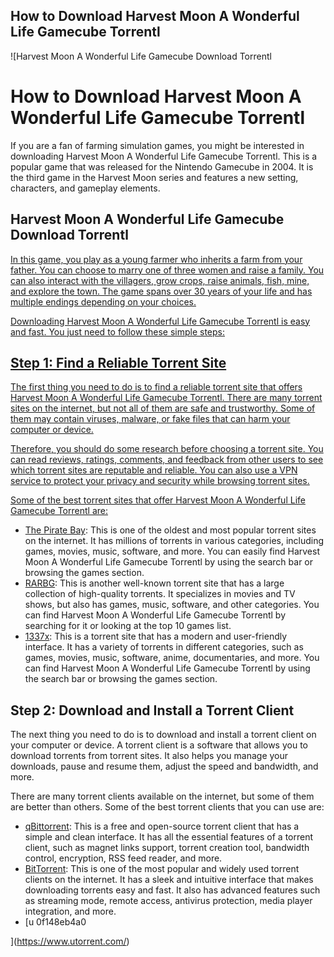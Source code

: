## How to Download Harvest Moon A Wonderful Life Gamecube Torrentl

 
![Harvest Moon A Wonderful Life Gamecube Download Torrentl 
<h1>How to Download Harvest Moon A Wonderful Life Gamecube Torrentl</h1>
<p>If you are a fan of farming simulation games, you might be interested in downloading Harvest Moon A Wonderful Life Gamecube Torrentl. This is a popular game that was released for the Nintendo Gamecube in 2004. It is the third game in the Harvest Moon series and features a new setting, characters, and gameplay elements.</p>
<h2>Harvest Moon A Wonderful Life Gamecube Download Torrentl</h2>
<p><a href=](https://encrypted-tbn3.gstatic.com/images?q=tbn:ANd9GcRAGcmn1l114fkKkYs5ZkuQ1-eR-Im4md2m1G_igrDpCFMnwHv6aoIJ4ogG)**DOWNLOAD**
 
In this game, you play as a young farmer who inherits a farm from your father. You can choose to marry one of three women and raise a family. You can also interact with the villagers, grow crops, raise animals, fish, mine, and explore the town. The game spans over 30 years of your life and has multiple endings depending on your choices.
 
Downloading Harvest Moon A Wonderful Life Gamecube Torrentl is easy and fast. You just need to follow these simple steps:
 
## Step 1: Find a Reliable Torrent Site
 
The first thing you need to do is to find a reliable torrent site that offers Harvest Moon A Wonderful Life Gamecube Torrentl. There are many torrent sites on the internet, but not all of them are safe and trustworthy. Some of them may contain viruses, malware, or fake files that can harm your computer or device.
 
Therefore, you should do some research before choosing a torrent site. You can read reviews, ratings, comments, and feedback from other users to see which torrent sites are reputable and reliable. You can also use a VPN service to protect your privacy and security while browsing torrent sites.
 
Some of the best torrent sites that offer Harvest Moon A Wonderful Life Gamecube Torrentl are:
 
- [The Pirate Bay](https://thepiratebay.org/): This is one of the oldest and most popular torrent sites on the internet. It has millions of torrents in various categories, including games, movies, music, software, and more. You can easily find Harvest Moon A Wonderful Life Gamecube Torrentl by using the search bar or browsing the games section.
- [RARBG](https://rarbg.to/): This is another well-known torrent site that has a large collection of high-quality torrents. It specializes in movies and TV shows, but also has games, music, software, and other categories. You can find Harvest Moon A Wonderful Life Gamecube Torrentl by searching for it or looking at the top 10 games list.
- [1337x](https://1337x.to/): This is a torrent site that has a modern and user-friendly interface. It has a variety of torrents in different categories, such as games, movies, music, software, anime, documentaries, and more. You can find Harvest Moon A Wonderful Life Gamecube Torrentl by using the search bar or browsing the games section.

## Step 2: Download and Install a Torrent Client
 
The next thing you need to do is to download and install a torrent client on your computer or device. A torrent client is a software that allows you to download torrents from torrent sites. It also helps you manage your downloads, pause and resume them, adjust the speed and bandwidth, and more.
 
There are many torrent clients available on the internet, but some of them are better than others. Some of the best torrent clients that you can use are:

- [qBittorrent](https://www.qbittorrent.org/): This is a free and open-source torrent client that has a simple and clean interface. It has all the essential features of a torrent client, such as magnet links support, torrent creation tool, bandwidth control, encryption, RSS feed reader, and more.
- [BitTorrent](https://www.bittorrent.com/): This is one of the most popular and widely used torrent clients on the internet. It has a sleek and intuitive interface that makes downloading torrents easy and fast. It also has advanced features such as streaming mode, remote access, antivirus protection, media player integration, and more.
- [u 0f148eb4a0


](https://www.utorrent.com/)
